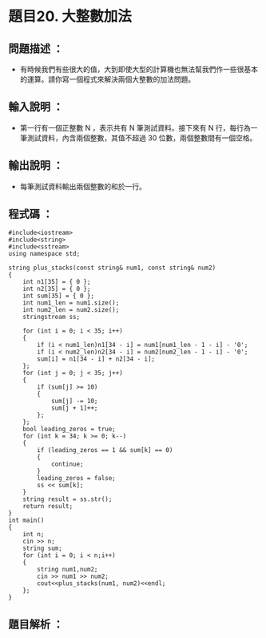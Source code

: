 # 題目20. 大整數加法

## 問題描述 ：

* 有時候我們有些很大的值，大到即使大型的計算機也無法幫我們作一些很基本的運算。請你寫一個程式來解決兩個大整數的加法問題。
## 輸入說明 ：

* 第一行有一個正整數 N ，表示共有 N 筆測試資料。接下來有 N 行，每行為一筆測試資料，內含兩個整數，其值不超過 30 位數，兩個整數間有一個空格。
## 輸出說明 ：

* 每筆測試資料輸出兩個整數的和於一行。

## 程式碼 ：


    #include<iostream>    
    #include<string>    
    #include<sstream>    
    using namespace std;    
    
    string plus_stacks(const string& num1, const string& num2) 
    {   
        int n1[35] = { 0 };    
        int n2[35] = { 0 };    
        int sum[35] = { 0 };
        int num1_len = num1.size();    
        int num2_len = num2.size();    
        stringstream ss;    
    
        for (int i = 0; i < 35; i++) 
        {    
            if (i < num1_len)n1[34 - i] = num1[num1_len - 1 - i] - '0';
            if (i < num2_len)n2[34 - i] = num2[num2_len - 1 - i] - '0';
            sum[i] = n1[34 - i] + n2[34 - i];    
        };   
        for (int j = 0; j < 35; j++) 
        {    
            if (sum[j] >= 10) 
            {    
                sum[j] -= 10;      
                sum[j + 1]++;      
            };    
        };    
        bool leading_zeros = true;
        for (int k = 34; k >= 0; k--) 
        {
            if (leading_zeros == 1 && sum[k] == 0) 
            {    
                continue; 
            }    
            leading_zeros = false;
            ss << sum[k]; 
        }  
        string result = ss.str();   
        return result;    
    }      
    int main()    
    {    
        int n;    
        cin >> n;    
        string sum;    
        for (int i = 0; i < n;i++)  
        {    
            string num1,num2;    
            cin >> num1 >> num2;    
            cout<<plus_stacks(num1, num2)<<endl;   
        };    
    }  


## 題目解析 ：
